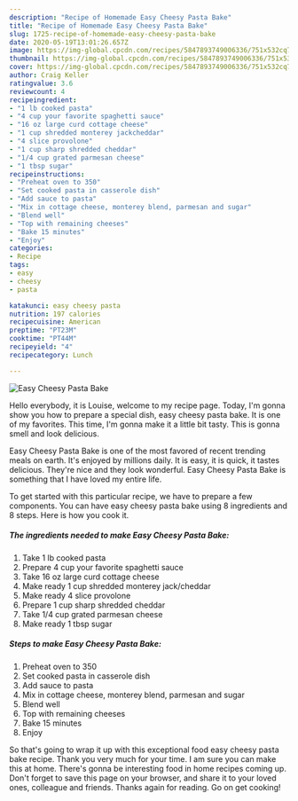 ```yaml
---
description: "Recipe of Homemade Easy Cheesy Pasta Bake"
title: "Recipe of Homemade Easy Cheesy Pasta Bake"
slug: 1725-recipe-of-homemade-easy-cheesy-pasta-bake
date: 2020-05-19T13:01:26.657Z
image: https://img-global.cpcdn.com/recipes/5847893749006336/751x532cq70/easy-cheesy-pasta-bake-recipe-main-photo.jpg
thumbnail: https://img-global.cpcdn.com/recipes/5847893749006336/751x532cq70/easy-cheesy-pasta-bake-recipe-main-photo.jpg
cover: https://img-global.cpcdn.com/recipes/5847893749006336/751x532cq70/easy-cheesy-pasta-bake-recipe-main-photo.jpg
author: Craig Keller
ratingvalue: 3.6
reviewcount: 4
recipeingredient:
- "1 lb cooked pasta"
- "4 cup your favorite spaghetti sauce"
- "16 oz large curd cottage cheese"
- "1 cup shredded monterey jackcheddar"
- "4 slice provolone"
- "1 cup sharp shredded cheddar"
- "1/4 cup grated parmesan cheese"
- "1 tbsp sugar"
recipeinstructions:
- "Preheat oven to 350"
- "Set cooked pasta in casserole dish"
- "Add sauce to pasta"
- "Mix in cottage cheese, monterey blend, parmesan and sugar"
- "Blend well"
- "Top with remaining cheeses"
- "Bake 15 minutes"
- "Enjoy"
categories:
- Recipe
tags:
- easy
- cheesy
- pasta

katakunci: easy cheesy pasta 
nutrition: 197 calories
recipecuisine: American
preptime: "PT23M"
cooktime: "PT44M"
recipeyield: "4"
recipecategory: Lunch

---
```



![Easy Cheesy Pasta Bake](https://img-global.cpcdn.com/recipes/5847893749006336/751x532cq70/easy-cheesy-pasta-bake-recipe-main-photo.jpg)

Hello everybody, it is Louise, welcome to my recipe page. Today, I'm gonna show you how to prepare a special dish, easy cheesy pasta bake. It is one of my favorites. This time, I'm gonna make it a little bit tasty. This is gonna smell and look delicious.

Easy Cheesy Pasta Bake is one of the most favored of recent trending meals on earth. It's enjoyed by millions daily. It is easy, it is quick, it tastes delicious. They're nice and they look wonderful. Easy Cheesy Pasta Bake is something that I have loved my entire life.




To get started with this particular recipe, we have to prepare a few components. You can have easy cheesy pasta bake using 8 ingredients and 8 steps. Here is how you cook it.

<!--inarticleads1-->

##### The ingredients needed to make Easy Cheesy Pasta Bake:

1. Take 1 lb cooked pasta
1. Prepare 4 cup your favorite spaghetti sauce
1. Take 16 oz large curd cottage cheese
1. Make ready 1 cup shredded monterey jack/cheddar
1. Make ready 4 slice provolone
1. Prepare 1 cup sharp shredded cheddar
1. Take 1/4 cup grated parmesan cheese
1. Make ready 1 tbsp sugar




<!--inarticleads2-->

##### Steps to make Easy Cheesy Pasta Bake:

1. Preheat oven to 350
1. Set cooked pasta in casserole dish
1. Add sauce to pasta
1. Mix in cottage cheese, monterey blend, parmesan and sugar
1. Blend well
1. Top with remaining cheeses
1. Bake 15 minutes
1. Enjoy




So that's going to wrap it up with this exceptional food easy cheesy pasta bake recipe. Thank you very much for your time. I am sure you can make this at home. There's gonna be interesting food in home recipes coming up. Don't forget to save this page on your browser, and share it to your loved ones, colleague and friends. Thanks again for reading. Go on get cooking!
